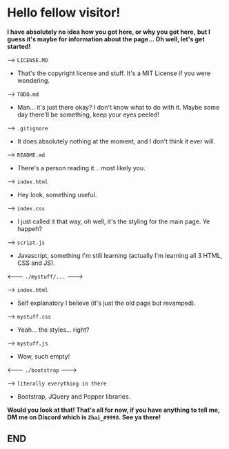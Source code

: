 # Hello fellow visitor!

**I have absolutely no idea how you got here, or why you got here,**
**but I guess it's maybe for information about the page... Oh well, let's get started!**

--> `LICENSE.MD`

- That's the copyright license and stuff. It's a MIT License if you were wondering.

--> `TODO.md`

- Man... it's just there okay? I don't know what to do with it. Maybe some day there'll be something, keep your eyes peeled!

--> `.gitignore`

- It does absolutely nothing at the moment, and I don't think it ever will.

--> `README.md`

- There's a person reading it... most likely you.

--> `index.html`

- Hey look, something useful.

--> `index.css`

- I just called it that way, oh well, it's the styling for the main page. Ye happeh?

--> `script.js`

- Javascript, something I'm still learning (actually I'm learning all 3 HTML, CSS and JS).

<--- `./mystuff/...` --->

--> `index.html`

- Self explanatory I believe (it's just the old page but revamped).

--> `mystuff.css`

- Yeah... the styles... right?

--> `mystuff.js`

- Wow, such empty!

<--- `./bootstrap` --->

--> `literally everything in there`

- Bootstrap, JQuery and Popper libraries.

__Would you look at that! That's all for now, if you have anything to tell me, DM me on **Discord** which is `Zhai_#9998`. See ya there!__

## END
